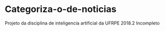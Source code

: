 # Categoriza-o-de-noticias
Projeto da disciplina de inteligencia artificial da UFRPE 2018.2
Incompleto
